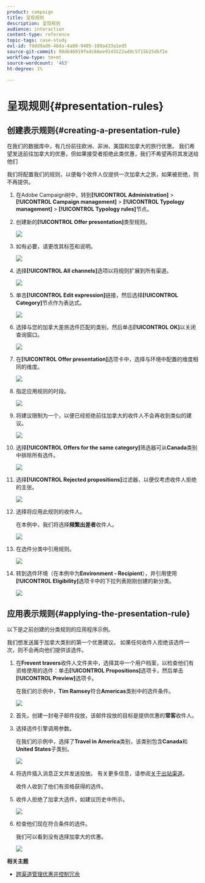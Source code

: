 ```yaml
---
product: campaign
title: 呈现规则
description: 呈现规则
audience: interaction
content-type: reference
topic-tags: case-study
exl-id: f9dd9ad6-48da-4a80-9405-109a433a1ed5
source-git-commit: 98d646919fedc66ee9145522ad0c5f15b25dbf2e
workflow-type: tm+mt
source-wordcount: '463'
ht-degree: 1%

---
```


# 呈现规则{#presentation-rules}

## 创建表示规则{#creating-a-presentation-rule}

在我们的数据库中，有几份前往欧洲、非洲、美国和加拿大的旅行优惠。 我们希望发送前往加拿大的优惠，但如果接受者拒绝此类优惠，我们不希望再将其发送给他们

我们将配置我们的规则，以便每个收件人仅提供一次加拿大之旅，如果被拒绝，则不再提供。

1. 在Adobe Campaign树中，转到&#x200B;**[!UICONTROL Administration]** > **[!UICONTROL Campaign management]** > **[!UICONTROL Typology management]** > **[!UICONTROL Typology rules]**&#x200B;节点。
1. 创建新的&#x200B;**[!UICONTROL Offer presentation]**&#x200B;类型规则。

   ![](assets/offer_typology_example_001.png)

1. 如有必要，请更改其标签和说明。

   ![](assets/offer_typology_example_002.png)

1. 选择&#x200B;**[!UICONTROL All channels]**&#x200B;选项以将规则扩展到所有渠道。

   ![](assets/offer_typology_example_003.png)

1. 单击&#x200B;**[!UICONTROL Edit expression]**&#x200B;链接，然后选择&#x200B;**[!UICONTROL Category]**&#x200B;节点作为表达式。

   ![](assets/offer_typology_example_004.png)

1. 选择与您的加拿大差旅选件匹配的类别，然后单击&#x200B;**[!UICONTROL OK]**&#x200B;以关闭查询窗口。

   ![](assets/offer_typology_example_005.png)

1. 在&#x200B;**[!UICONTROL Offer presentation]**&#x200B;选项卡中，选择与环境中配置的维度相同的维度。

   ![](assets/offer_typology_example_006.png)

1. 指定应用规则的时段。

   ![](assets/offer_typology_example_007.png)

1. 将建议限制为一个，以便已经拒绝前往加拿大的收件人不会再收到类似的建议。

   ![](assets/offer_typology_example_008.png)

1. 选择&#x200B;**[!UICONTROL Offers for the same category]**&#x200B;筛选器可从&#x200B;**Canada**&#x200B;类别中排除所有选件。

   ![](assets/offer_typology_example_020.png)

1. 选择&#x200B;**[!UICONTROL Rejected propositions]**&#x200B;过滤器，以便仅考虑收件人拒绝的主张。

   ![](assets/offer_typology_example_021.png)

1. 选择将应用此规则的收件人。

   在本例中，我们将选择&#x200B;**频繁出差者**&#x200B;收件人。

   ![](assets/offer_typology_example_009.png)

1. 在选件分类中引用规则。

   ![](assets/offer_typology_example_013.png)

1. 转到选件环境（在本例中为&#x200B;**Environment - Recipient**），并引用使用&#x200B;**[!UICONTROL Eligibility]**&#x200B;选项卡中的下拉列表刚刚创建的新分类。

   ![](assets/offer_typology_example_014.png)

## 应用表示规则{#applying-the-presentation-rule}

以下是之前创建的分类规则的应用程序示例。

我们想发送属于加拿大类别的第一个优惠建议。 如果任何收件人拒绝该选件一次，则不会再向他们提供该选件。

1. 在&#x200B;**Frevent travers**&#x200B;收件人文件夹中，选择其中一个用户档案，以检查他们有资格使用的选件：单击&#x200B;**[!UICONTROL Propositions]**&#x200B;选项卡，然后单击&#x200B;**[!UICONTROL Preview]**&#x200B;选项卡。

   在我们的示例中，**Tim Ramsey**&#x200B;符合&#x200B;**Americas**&#x200B;类别中的选件条件。

   ![](assets/offer_typology_example_015.png)

1. 首先，创建一封电子邮件投放，该邮件投放的目标是提供优惠的&#x200B;**常客**&#x200B;收件人。
1. 选择选件引擎调用参数。

   在我们的示例中，选择了&#x200B;**Travel in America**&#x200B;类别，该类别包含&#x200B;**Canada**&#x200B;和&#x200B;**United States**&#x200B;子类别。

   ![](assets/offer_typology_example_016.png)

1. 将选件插入消息正文并发送投放。 有关更多信息，请参阅[关于出站渠道](../../interaction/using/about-outbound-channels.md)。

   收件人收到了他们有资格获得的选件。

1. 收件人拒绝了加拿大选件，如建议历史中所示。

   ![](assets/offer_typology_example_018.png)

1. 检查他们现在符合条件的选件。

   我们可以看到没有选择加拿大的优惠。

   ![](assets/offer_typology_example_019.png)

**相关主题**

* [跨渠道管理优惠并控制冗余](https://helpx.adobe.com/campaign/kb/simplifying-campaign-management-acc.html#Manageoffersandcontrolredundancyacrosschannels)

